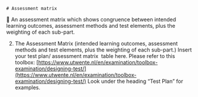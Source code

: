 	# Assessment matrix
 An assessment matrix which shows congruence between intended learning outcomes, assessment methods and test elements, plus the weighting of each sub-part.

2. The Assessment Matrix (intended learning outcomes, assessment methods and test elements, plus the weighting of each sub-part.)
Insert your test plan/ assessment matrix  table here.
Please refer to this toolbox: [https://www.utwente.nl/en/examination/toolbox-examination/designing-test/](https://www.utwente.nl/en/examination/toolbox-examination/designing-test/)
Look under the heading “Test Plan” for examples.